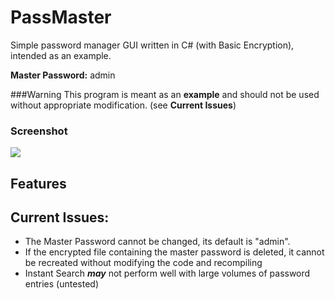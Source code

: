 # PassMaster
Simple password manager GUI written in C# (with Basic Encryption), intended as an example.

**Master Password:**  admin

###Warning 
This program is meant as an **example** and should not be used without appropriate modification. (see **Current Issues**)

### Screenshot
![](https://i.imgur.com/aBiK2GX.png)


## Features


## Current Issues:
- The Master Password cannot be changed, its default is "admin".
- If the encrypted file containing the master password is deleted, it cannot be recreated without modifying the code and recompiling
- Instant Search ***may*** not perform well with large volumes of password entries (untested)
